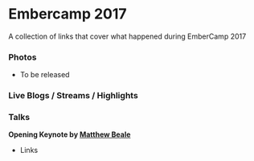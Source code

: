 # Embercamp 2017
A collection of links that cover what happened during EmberCamp 2017

### Photos

* To be released

### Live Blogs / Streams / Highlights

### Talks

**Opening Keynote by [Matthew Beale](https://twitter.com/mixonic)**

- Links

